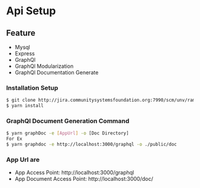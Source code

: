 # Api Setup

## Feature

- Mysql
- Express
- GraphQl 
- GraphQl Modularization
- GraphQl Documentation Generate

### Installation Setup 
```sh
$ git clone http://jira.communitysystemsfoundation.org:7990/scm/unv/ram_poc.git
$ yarn install
```

### GraphQl Document Generation Command 
```sh
$ yarn graphDoc -e [AppUrl] -o [Doc Directory]
For Ex
$ yarn graphdoc -e http://localhost:3000/graphql -o ./public/doc 
```
### App Url are 
- App Access Point: http://localhost:3000/graphql
- App Document Access Point: http://localhost:3000/doc/
